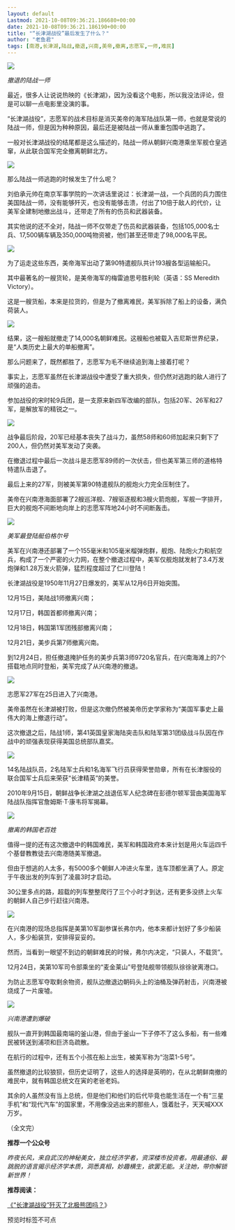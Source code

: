 ```yaml
---
layout: default
Lastmod: 2021-10-08T09:36:21.186680+00:00
date: 2021-10-08T09:36:21.186190+00:00
title: "“长津湖战役”最后发生了什么？"
author: "老鱼君"
tags: [南港,长津湖,陆战,撤退,兴南,美帝,撤离,志愿军,一师,难民]
---
```


![](https://images.weserv.nl/?url=https%3A//mmbiz.qpic.cn/mmbiz_jpg/ShmDViaibeSp7j3VHNicR34ic96BmNKG4Yl4KAEZfic4ibDYlPl58fCpAWxiarI8J0fmqWicnlH0WKeQ3Uh5Em7qCdVUtg/640%3Fwx_fmt%3Djpeg)

_撤退的陆战一师_

最近，很多人让说说热映的《长津湖》，因为没看这个电影，所以我没法评论，但是可以聊一点电影里没演的事。

  

“长津湖战役”，志愿军的战术目标是消灭美帝的海军陆战队第一师，也就是常说的陆战一师，但是因为种种原因，最后还是被陆战一师从重重包围中逃跑了。

  

一般对长津湖战役的结尾都是这么描述的，陆战一师从朝鲜兴南港乘坐军舰仓皇逃窜，从此联合国军完全撤离朝鲜北方。

  

![](https://images.weserv.nl/?url=https%3A//mmbiz.qpic.cn/mmbiz_jpg/ShmDViaibeSp7j3VHNicR34ic96BmNKG4Yl4H8hM1hpoQAMuzibbUILOViaiaicMlZ17JiaTAdRf1ibcSdnEGeSjUXrY4vwQ/640%3Fwx_fmt%3Djpeg)

  

那么陆战一师逃跑的时候发生了什么呢？

  

刘伯承元帅在南京军事学院的一次讲话里说过：长津湖一战，一个兵团的兵力围住美国陆战一师，没有能够歼灭，也没有能够击溃，付出了10倍于敌人的代价，让美军全建制地撤出战斗，还带走了所有的伤员和武器装备。

  

其实他说的还不全对，陆战一师不仅带走了伤员和武器装备，包括105,000名士兵、17,500辆车辆及350,000吨物资被，他们甚至还带走了98,000名平民。

  

![](https://images.weserv.nl/?url=https%3A//mmbiz.qpic.cn/mmbiz_jpg/ShmDViaibeSp7j3VHNicR34ic96BmNKG4Yl4st2McgfJ3mEvsJCls3rzia2oJYtITc938Kuf9O6WP4wynibftsBLqnbw/640%3Fwx_fmt%3Djpeg)

  

为了运走这些东西，美帝海军出动了第90特遣舰队共计193艘各型运输船只。  

  

其中最著名的一艘货轮，是美帝海军的梅雷迪思号胜利轮（英语：SS Meredith Victory）。

  

这是一艘货船，本来是拉货的，但是为了撤离难民，美军拆除了船上的设备，满负荷装人。

  

![](https://images.weserv.nl/?url=https%3A//mmbiz.qpic.cn/mmbiz_jpg/ShmDViaibeSp7j3VHNicR34ic96BmNKG4Yl4p9HibvohibLEiaVygiaMXNJEWzZfvY38OsriaOSwRJArO7tIWVRRc8ZKM9Q/640%3Fwx_fmt%3Djpeg)

  

结果，这一艘船就撤走了14,000名朝鲜难民。这艘船也被载入吉尼斯世界纪录，是“人类历史上最大的单船撤离”。

  

那么问题来了，既然都胜了，志愿军为毛不继续追到海上接着打呢？  

  

事实上，志愿军虽然在长津湖战役中遭受了重大损失，但仍然对逃跑的敌人进行了顽强的追击。

  

参加战役的宋时轮9兵团，是一支原来新四军改编的部队，包括20军、26军和27军，是解放军的精锐之一。  

  

![](https://images.weserv.nl/?url=https%3A//mmbiz.qpic.cn/mmbiz_jpg/ShmDViaibeSp7j3VHNicR34ic96BmNKG4Yl4CYKHU52ma4Vicq6Ky1v5e0tyibJ8zAGaFGibTBoBYZkiaZRlVKc5mORVUg/640%3Fwx_fmt%3Djpeg)

  

战争最后阶段，20军已经基本丧失了战斗力，虽然58师和60师加起来只剩下了200人，但仍然对美军发动了突袭。  

  

在撤退过程中最后一次战斗是志愿军89师的一次伏击，但也美军第三师的道格特特遣队击退了。

  

最后上来的27军，则被美军第90特遣舰队的舰炮火力完全压制住了。

  

美帝在兴南港海面部署了2艘巡洋舰、7艘驱逐舰和3艘火箭炮舰，军舰一字排开，巨大的舰炮不间断地向岸上的志愿军阵地24小时不间断轰击。

  

![](https://images.weserv.nl/?url=https%3A//mmbiz.qpic.cn/mmbiz_jpg/ShmDViaibeSp7j3VHNicR34ic96BmNKG4Yl4a2UPmNDLQ3Nme2sexDW4Fx2dgP53Alc4jGFzsACciadn4U1L987K38Q/640%3Fwx_fmt%3Djpeg)

_美军最登陆艇伯格尔号_  

  

美军在兴南港还部署了一个155毫米和105毫米榴弹炮群，舰炮、陆炮火力和航空兵，构成了一个严密的火力网，在整个撤退过程中，美军仅舰炮就发射了3.4万发炮弹和1.28万发火箭弹，猛烈程度超过了仁川登陆！

  

长津湖战役是1950年11月27日爆发的，美军从12月6日开始突围。

  

12月15日，美陆战1师撤离兴南；

12月17日，韩国首都师撤离兴南；

12月18日，韩国第1军团残部撤离兴南；

12月21日，美步兵第7师撤离兴南。

  

到12月24日，担任撤退掩护任务的美步兵第3师9720名官兵，在兴南海滩上的7个搭载地点同时登船，美军完成了从兴南港的撤退。

  

![](https://images.weserv.nl/?url=https%3A//mmbiz.qpic.cn/mmbiz_jpg/ShmDViaibeSp7j3VHNicR34ic96BmNKG4Yl4dgadcU4eJwRd71WBcAX5x5tWvZ7wWTng6mL9aO9hxMkXwibAsbvukicg/640%3Fwx_fmt%3Djpeg)

  

志愿军27军在25日进入了兴南港。

  

美帝虽然在长津湖被打败，但是这次撤仍然被美帝历史学家称为“美国军事史上最伟大的海上撤退行动”。

  

这次撤退之后，陆战1师，第41英国皇家海陆突击队和陆军第31团级战斗队因在作战中的顽强表现获得美国总统部队嘉奖。

  

![](https://images.weserv.nl/?url=https%3A//mmbiz.qpic.cn/mmbiz_jpg/ShmDViaibeSp7j3VHNicR34ic96BmNKG4Yl4cticdXpa3icurfFM8AruGdIGhcNMoCtXFiaQyHtSnjdcLyyDQkVEO49sA/640%3Fwx_fmt%3Djpeg)

  

14名陆战队员，2名陆军士兵和1名海军飞行员获得荣誉勋章，所有在长津服役的联合国军士兵后来荣获“长津精英”的美誉。

  

2010年9月15日，朝鲜战争长津湖之战退伍军人纪念碑在彭德尔顿军营由美国海军陆战队指挥官詹姆斯·T·康韦将军揭幕。  

  

![](https://images.weserv.nl/?url=https%3A//mmbiz.qpic.cn/mmbiz_jpg/ShmDViaibeSp7j3VHNicR34ic96BmNKG4Yl4jHa3BaBiaWicod6eJOlcl3s7A9tXEUwibxcqC8Ntsc07qpKvgic8n8mUag/640%3Fwx_fmt%3Djpeg)

_撤离的韩国老百姓_  

  

值得一提的还有这次撤退中的韩国难民，美军和韩国政府本来计划是用火车运四千个基督教教徒去兴南港随美军撤退。  

  

但由于想逃的人太多，有5000多个朝鲜人冲进火车里，连车顶都坐满了人。原定于午夜出发的列车到了凌晨3时才启动。  

  

30公里多点的路，超载的列车整整爬行了三个小时才到达，还有更多没挤上火车的朝鲜人自己步行赶往兴南港。

  

![](https://images.weserv.nl/?url=https%3A//mmbiz.qpic.cn/mmbiz_jpg/ShmDViaibeSp7j3VHNicR34ic96BmNKG4Yl4e6lQHvReQXSXqL4JSfXXdpYibzuEWpAaxtQ4ZJmT2MgTibRR2GRFH8wg/640%3Fwx_fmt%3Djpeg)

在兴南港的现场总指挥是美第10军副参谋长弗尔内，他本来都计划好了多少船装人，多少船装货，安排得妥妥的。

  

然而，当看到一眼望不到边的朝鲜难民的时候，弗尔内决定，“只装人，不载货”。

  

12月24日，美第10军司令部乘坐的“麦金莱山”号登陆舰带领舰队徐徐驶离港口。

  

为防止志愿军夺取剩余物资，舰队边撤退边朝码头上的油桶及弹药射击，兴南港被烧成了一片废墟。

  

![](https://images.weserv.nl/?url=https%3A//mmbiz.qpic.cn/mmbiz_jpg/ShmDViaibeSp7j3VHNicR34ic96BmNKG4Yl4031LGWblok3sOKg6AW2M4U7kU1E7HS5NJuhVNxmD17hNfuF0XhoxeA/640%3Fwx_fmt%3Djpeg)

_兴南港遭到爆破_  

  

舰队一直开到韩国最南端的釜山港，但由于釜山一下子停不了这么多船，有一些难民被转送到浦项和巨济岛疏散。

  

在航行的过程中，还有五个小孩在船上出生，被美军称为“泡菜1-5号”。

  

虽然撤退的比较狼狈，但历史证明了，这些人的选择是英明的，在从北朝鲜南撤的难民中，就有韩国总统文在寅的老爸老妈。

  

其余的人虽然没有当上总统，但是他们和他们的后代毕竟也能生活在一个有“三星手机”和“现代汽车”的国家里，不用像没逃出来的那些人，饿着肚子，天天喊XXX万岁。  

  

（全文完）  

  

**推荐一个公众号**

  

_昨夜长风，来自武汉的神秘美女，独立经济学者，资深楼市投资者。用最通俗、最跳脱的语言揭示经济学本质，洞悉真相，妙趣横生，欲罢无能。关注她，带你解锁新世界！_

  

  

  

  

**推荐阅读：**

[《“长津湖战役”歼灭了北极熊团吗？](http://mp.weixin.qq.com/s?__biz=Mzg2NzYyNjEwMA==&mid=2247485482&idx=1&sn=8d76f80045ed0e534157b6be041d7c59&chksm=ceb9f531f9ce7c27ef02945d52055aa9d28c5032711d47b6388f82a00908fdf18cb1c96e0192&scene=21#wechat_redirect)》

预览时标签不可点


